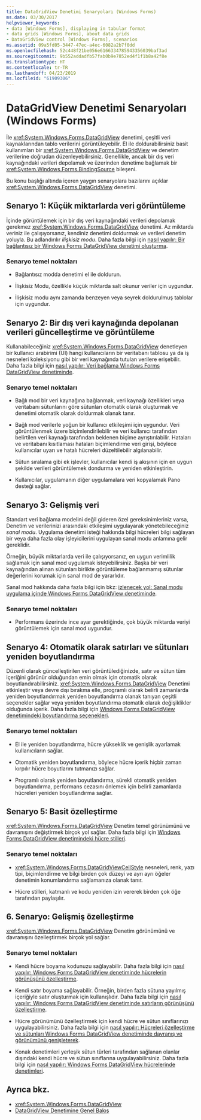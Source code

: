 ```yaml
---
title: DataGridView Denetimi Senaryoları (Windows Forms)
ms.date: 03/30/2017
helpviewer_keywords:
- data [Windows Forms], displaying in tabular format
- data grids [Windows Forms], about data grids
- DataGridView control [Windows Forms], scenarios
ms.assetid: 09a5fd05-3447-47ec-a4ec-6082a2b7f0dd
ms.openlocfilehash: 52c448f21be056e6166334785943356039baf3ad
ms.sourcegitcommit: 9b552addadfb57fab0b9e7852ed4f1f1b8a42f8e
ms.translationtype: HT
ms.contentlocale: tr-TR
ms.lasthandoff: 04/23/2019
ms.locfileid: "61909306"
---
```

# <a name="datagridview-control-scenarios-windows-forms"></a>DataGridView Denetimi Senaryoları (Windows Forms)
İle <xref:System.Windows.Forms.DataGridView> denetimi, çeşitli veri kaynaklarından tablo verilerini görüntüleyebilir. El ile doldurabilirsiniz basit kullanımları bir <xref:System.Windows.Forms.DataGridView> ve denetim verilerine doğrudan düzenleyebilirsiniz. Genellikle, ancak bir dış veri kaynağındaki verileri depolamak ve üzerinden denetime bağlamak bir <xref:System.Windows.Forms.BindingSource> bileşeni.  
  
 Bu konu başlığı altında içeren yaygın senaryolara bazılarını açıklar <xref:System.Windows.Forms.DataGridView> denetimi.  
  
## <a name="scenario-1-displaying-small-amounts-of-data"></a>Senaryo 1: Küçük miktarlarda veri görüntüleme  
 İçinde görüntülemek için bir dış veri kaynağındaki verileri depolamak gerekmez <xref:System.Windows.Forms.DataGridView> denetimi. Az miktarda veriniz ile çalışıyorsanız, kendiniz denetimi doldurmak ve verileri denetim yoluyla. Bu adlandırılır *ilişkisiz modu*. Daha fazla bilgi için [nasıl yapılır: Bir bağlantısız bir Windows Forms DataGridView denetimi oluşturma](how-to-create-an-unbound-windows-forms-datagridview-control.md).  
  
### <a name="scenario-key-points"></a>Senaryo temel noktaları  
  
- Bağlantısız modda denetimi el ile doldurun.  
  
- İlişkisiz Modu, özellikle küçük miktarda salt okunur veriler için uygundur.  
  
- İlişkisiz modu aynı zamanda benzeyen veya seyrek doldurulmuş tablolar için uygundur.  
  
## <a name="scenario-2-viewing-and-updating-data-stored-in-an-external-data-source"></a>Senaryo 2: Bir dış veri kaynağında depolanan verileri güncelleştirme ve görüntüleme  
 Kullanabileceğiniz <xref:System.Windows.Forms.DataGridView> denetleyen bir kullanıcı arabirimi (UI) hangi kullanıcıların bir veritabanı tablosu ya da iş nesneleri koleksiyonu gibi bir veri kaynağında tutulan verilere erişebilir. Daha fazla bilgi için [nasıl yapılır: Veri bağlama Windows Forms DataGridView denetiminde](how-to-bind-data-to-the-windows-forms-datagridview-control.md).  
  
### <a name="scenario-key-points"></a>Senaryo temel noktaları  
  
- Bağlı mod bir veri kaynağına bağlanmak, veri kaynağı özellikleri veya veritabanı sütunlarını göre sütunları otomatik olarak oluşturmak ve denetimi otomatik olarak doldurmak olanak tanır.  
  
- Bağlı mod verilerle yoğun bir kullanıcı etkileşimi için uygundur. Veri görüntülenmek üzere biçimlendirilebilir ve veri kullanıcı tarafından belirtilen veri kaynağı tarafından beklenen biçime ayrıştırılabilir. Hataları ve veritabanı kısıtlaması hataları biçimlendirme veri girişi, böylece kullanıcılar uyarı ve hatalı hücreleri düzeltilebilir algılanabilir.  
  
- Sütun sıralama gibi ek işlevler, kullanıcılar kendi iş akışının için en uygun şekilde verileri görüntülemek dondurma ve yeniden etkinleştirin.  
  
- Kullanıcılar, uygulamanın diğer uygulamalara veri kopyalamak Pano desteği sağlar.  
  
## <a name="scenario-3-advanced-data"></a>Senaryo 3: Gelişmiş veri  
 Standart veri bağlama modelini değil gideren özel gereksinimleriniz varsa, Denetim ve verilerinizi arasındaki etkileşimi uygulayarak yönetebileceğiniz *sanal modu*. Uygulama denetimi isteği hakkında bilgi hücreleri bilgi sağlayan bir veya daha fazla olay işleyicilerini uygulayan sanal modu anlamına gelir gereklidir.  
  
 Örneğin, büyük miktarlarda veri ile çalışıyorsanız, en uygun verimlilik sağlamak için sanal mod uygulamak isteyebilirsiniz. Başka bir veri kaynağından alınan sütunları birlikte görüntüleme bağlanmamış sütunlar değerlerini korumak için sanal mod de yararlıdır.  
  
 Sanal mod hakkında daha fazla bilgi için bkz: [izlenecek yol: Sanal modu uygulama içinde Windows Forms DataGridView denetiminde](implementing-virtual-mode-wf-datagridview-control.md).  
  
### <a name="scenario-key-points"></a>Senaryo temel noktaları  
  
- Performans üzerinde ince ayar gerektiğinde, çok büyük miktarda veriyi görüntülemek için sanal mod uygundur.  
  
## <a name="scenario-4-automatically-resizing-rows-and-columns"></a>Senaryo 4: Otomatik olarak satırları ve sütunları yeniden boyutlandırma  
 Düzenli olarak güncelleştirilen veri görüntülediğinizde, satır ve sütun tüm içeriğini görünür olduğundan emin olmak için otomatik olarak boyutlandırabilirsiniz. <xref:System.Windows.Forms.DataGridView> Denetimi etkinleştir veya devre dışı bırakma elle, programlı olarak belirli zamanlarda yeniden boyutlandırmak yeniden boyutlandırma olanak tanıyan çeşitli seçenekler sağlar veya yeniden boyutlandırma otomatik olarak değişiklikler olduğunda içerik. Daha fazla bilgi için [Windows Forms DataGridView denetimindeki boyutlandırma seçenekleri](sizing-options-in-the-windows-forms-datagridview-control.md).  
  
### <a name="scenario-key-points"></a>Senaryo temel noktaları  
  
- El ile yeniden boyutlandırma, hücre yükseklik ve genişlik ayarlamak kullanıcıların sağlar.  
  
- Otomatik yeniden boyutlandırma, böylece hücre içerik hiçbir zaman kırpılır hücre boyutlarını tutmanızı sağlar.  
  
- Programlı olarak yeniden boyutlandırma, sürekli otomatik yeniden boyutlandırma, performans cezasını önlemek için belirli zamanlarda hücreleri yeniden boyutlandırma sağlar.  
  
## <a name="scenario-5-simple-customization"></a>Senaryo 5: Basit özelleştirme  
 <xref:System.Windows.Forms.DataGridView> Denetim temel görünümünü ve davranışını değiştirmek birçok yol sağlar. Daha fazla bilgi için [Windows Forms DataGridView denetimindeki hücre stilleri](cell-styles-in-the-windows-forms-datagridview-control.md).  
  
### <a name="scenario-key-points"></a>Senaryo temel noktaları  
  
- <xref:System.Windows.Forms.DataGridViewCellStyle> nesneleri, renk, yazı tipi, biçimlendirme ve bilgi birden çok düzeyi ve ayrı ayrı öğeler denetimin konumlandırma sağlamanıza olanak tanır.  
  
- Hücre stilleri, katmanlı ve kodu yeniden izin vererek birden çok öğe tarafından paylaşılır.  
  
## <a name="scenario-6-advanced-customization"></a>6. Senaryo: Gelişmiş özelleştirme  
 <xref:System.Windows.Forms.DataGridView> Denetim görünümünü ve davranışını özelleştirmek birçok yol sağlar.  
  
### <a name="scenario-key-points"></a>Senaryo temel noktaları  
  
- Kendi hücre boyama kodunuzu sağlayabilir. Daha fazla bilgi için [nasıl yapılır: Windows Forms DataGridView denetiminde hücrelerin görünüşünü özelleştirme](customize-the-appearance-of-cells-in-the-datagrid.md).  
  
- Kendi satır boyama sağlayabilir. Örneğin, birden fazla sütuna yayılmış içeriğiyle satır oluşturmak için kullanışlıdır. Daha fazla bilgi için [nasıl yapılır: Windows Forms DataGridView denetiminde satırların görünüşünü özelleştirme](customize-the-appearance-of-rows-in-the-datagrid.md).  
  
- Hücre görünümünü özelleştirmek için kendi hücre ve sütun sınıflarınızı uygulayabilirsiniz. Daha fazla bilgi için [nasıl yapılır: Hücreleri özelleştirme ve sütunları Windows Forms DataGridView denetiminde davranış ve görünümünü genişleterek](customize-cells-and-columns-in-the-datagrid-by-extending-behavior.md).  
  
- Konak denetimleri yerleşik sütun türleri tarafından sağlanan olanlar dışındaki kendi hücre ve sütun sınıflarına uygulayabilirsiniz. Daha fazla bilgi için [nasıl yapılır: Windows Forms DataGridView hücrelerinde denetimleri](how-to-host-controls-in-windows-forms-datagridview-cells.md).  
  
## <a name="see-also"></a>Ayrıca bkz.

- <xref:System.Windows.Forms.DataGridView>
- [DataGridView Denetimine Genel Bakış](datagridview-control-overview-windows-forms.md)
